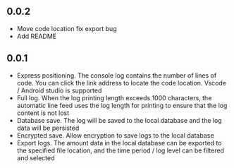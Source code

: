 ## 0.0.2

- Move code location fix export bug
- Add README

## 0.0.1

- Express positioning. The console log contains the number of lines of code. You can click the link address to locate the code location. Vscode / Android studio is supported
- Full log. When the log printing length exceeds 1000 characters, the automatic line feed uses the log length for printing to ensure that the log content is not lost
- Database save. The log will be saved to the local database and the log data will be persisted
- Encrypted save. Allow encryption to save logs to the local database
- Export logs. The amount data in the local database can be exported to the specified file location, and the time period / log level can be filtered and selected
